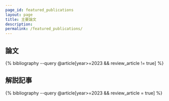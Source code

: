 ```yaml
---
page_id: featured_publications
layout: page
title: 主要論文
description:
permalink: /featured_publications/
---
```


<!-- _pages/publications.md -->
<div class="publications">
<h2>論文</h2>
{% bibliography --query @article[year>=2023 && review_article != true] %}

<h2>解説記事</h2>
{% bibliography --query @article[year>=2023 && review_article = true] %}

</div>
